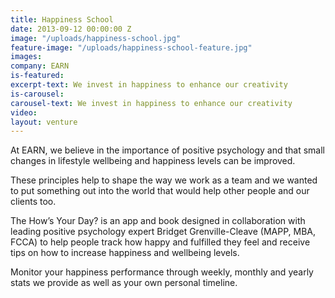 ```yaml
---
title: Happiness School
date: 2013-09-12 00:00:00 Z
image: "/uploads/happiness-school.jpg"
feature-image: "/uploads/happiness-school-feature.jpg"
images: 
company: EARN
is-featured: 
excerpt-text: We invest in happiness to enhance our creativity
is-carousel: 
carousel-text: We invest in happiness to enhance our creativity
video: 
layout: venture
---
```


At EARN, we believe in the importance of positive psychology and that small changes in lifestyle wellbeing and happiness levels can be improved.

These principles help to shape the way we work as a team and we wanted to put something out into the world that would help other people and our clients too.

The How’s Your Day? is an app and book designed in collaboration with leading positive psychology expert Bridget Grenville-Cleave (MAPP, MBA, FCCA) to help people track how happy and fulfilled they feel and receive tips on how to increase happiness and wellbeing levels.

Monitor your happiness performance through weekly, monthly and yearly stats we provide as well as your own personal timeline.